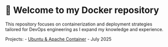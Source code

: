 # 🐳 Welcome to my Docker repository

This repository focuses on containerization and deployment strategies tailored for DevOps engineering as I expand my knowledge and experience.

Projects:
    - [Ubuntu & Apache Container](https://github.com/carrickcancloud/Docker/tree/main/ubuntu-apache) - July 2025